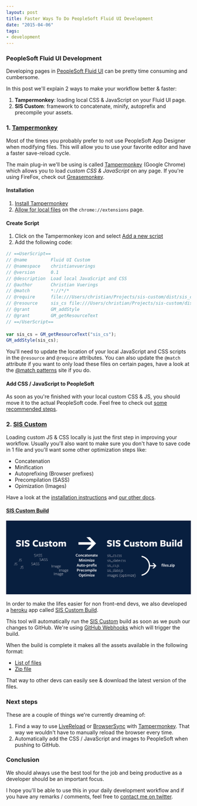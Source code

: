 ```yaml
---
layout: post
title: Faster Ways To Do PeopleSoft Fluid UI Development
date: "2015-04-06"
tags:
- development
---
```


### PeopleSoft Fluid UI Development

Developing pages in [PeopleSoft Fluid UI](http://docs.oracle.com/cd/E55243_01/pt854pbr0/eng/pt/tgst/concept_PeopleSoftFluidUserInterface.html#topofpage) can be pretty time consuming and cumbersome.

In this post we'll explain 2 ways to make your workflow better & faster:

1. **Tampermonkey**: loading local CSS & JavaScript on your Fluid UI page.
2. **SIS Custom**: framework to concatenate, minify, autoprefix and precompile your assets.

### 1. [Tampermonkey][Tampermonkey]

Most of the times you probably prefer to not use PeopleSoft App Designer when modifying files. This will allow you to use your favorite editor and have a faster save-reload cycle.

The main plug-in we'll be using is called [Tampermonkey][Tampermonkey] (Google Chrome) which allows you to load *custom CSS & JavaScript* on any page. If you're using FireFox, check out [Greasemonkey][Greasemonkey].

#### Installation

1. [Install Tampermonkey][TampermonkeyInstall]
2. [Allow for local files](http://cl.ly/aXZc) on the `chrome://extensions` page.

#### Create Script

1. Click on the Tampermonkey icon and select [Add a new script](http://cl.ly/aXt2)
1. Add the following code:

```js
// ==UserScript==
// @name         Fluid UI Custom
// @namespace    christianvuerings
// @version      0.1
// @description  Load local JavaScript and CSS
// @author       Christian Vuerings
// @match        *://*/*
// @require      file:///Users/christian/Projects/sis-custom/dist/sis_cs.js
// @resource     sis_cs file:///Users/christian/Projects/sis-custom/dist/sis_cs.css
// @grant        GM_addStyle
// @grant        GM_getResourceText
// ==/UserScript==

var sis_cs = GM_getResourceText("sis_cs");
GM_addStyle(sis_cs);
```

You'll need to update the location of your local JavaScript and CSS scripts in the `@resource` and `@require` attributes. You can also update the `@match` attribute if you want to only load these files on certain pages, have a look at the [@match patterns](https://developer.chrome.com/extensions/match_patterns) site if you do.

#### Add CSS / JavaScript to PeopleSoft

As soon as you're finished with your local custom CSS & JS, you should move it to the actual PeopleSoft code. Feel free to check out [some recommended steps](https://github.com/ucberkeley/sis-custom/blob/master/docs/update_sis.md).

### 2. [SIS Custom][siscustom]

Loading custom JS & CSS locally is just the first step in improving your workflow. Usually you'll also want to make sure you don't have to save code in 1 file and you'll want some other optimization steps like:

* Concatenation
* Minification
* Autoprefixing (Browser prefixes)
* Precompilation (SASS)
* Opimization (Images)

Have a look at the [installation instructions](https://github.com/ucberkeley/sis-custom/blob/master/docs/installation.md) and [our other docs](https://github.com/ucberkeley/sis-custom/blob/master/README.md).

#### [SIS Custom Build][siscustombuild]

[![SIS Custom Workflow](./2015-04-06-sis-custom-infographic.svg)](./2015-04-06-sis-custom-infographic.svg)

In order to make the lifes easier for non front-end devs, we also developed a [heroku](https://www.heroku.com/) app called [SIS Custom Build][siscustombuild].

This tool will automatically run the [SIS Custom][siscustom] build as soon as we push our changes to GitHub. We're using [GitHub Webhooks](https://help.github.com/articles/about-webhooks/) which will trigger the build.

When the build is complete it makes all the assets available in the following format:

* [List of files](https://sis-custom-build.herokuapp.com/dist)
* [Zip file](https://sis-custom-build.herokuapp.com/dist/files_latest.zip)

That way to other devs can easily see & download the latest version of the files.

### Next steps

These are a couple of things we're currently dreaming of:

1. Find a way to use [LiveReload][livereload] or [BrowserSync][browsersync] with [Tampermonkey][Tampermonkey]. That way we wouldn't have to manually reload the browser every time.
1. Automatically add the CSS / JavaScript and images to PeopleSoft when pushing to GitHub.

### Conclusion

We should always use the best tool for the job and being productive as a developer should be an important focus.

I hope you'll be able to use this in your daily development workflow and if you have any remarks / comments, feel free to [contact me on twitter](https://twitter.com/christianvuer).

[browsersync]: http://www.browsersync.io/
[Greasemonkey]: https://addons.mozilla.org/en-Us/firefox/addon/greasemonkey/
[livereload]: http://livereload.com/
[siscustom]: https://github.com/ucberkeley/sis-custom
[siscustombuild]: https://github.com/ucberkeley/sis-custom-build
[Tampermonkey]: http://tampermonkey.net/
[TampermonkeyInstall]: https://chrome.google.com/webstore/detail/tampermonkey/dhdgffkkebhmkfjojejmpbldmpobfkfo?hl=en
